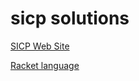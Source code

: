 # sicp solutions

[SICP Web Site](https://mitpress.mit.edu/sites/default/files/sicp/index.html)

[Racket language](https://racket-lang.org/)
